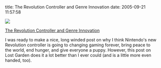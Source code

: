 title: The Revolution Controller and Genre Innovation
date: 2005-09-21 11:57:58 

[![][1]][2]

[The Revolution Controller and Genre Innovation][2]

I was ready to make a nice, long winded post on why I think Nintendo's new Revolution controller is going to changing gaming forever, bring peace to the world, end hunger, and give everyone a puppy. However, this post on Lost Garden does it a lot better than I ever could (and is a little more even handed, too). 

   [1]: /images/2005-09-21-the-revolution-controller-and-genre-innovation/ninrev.jpg
   [2]: http://lostgarden.com/2005/09/nintendos-genre-innovation-strategy.html

